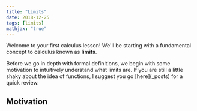 ```yaml
---
title: "Limits"
date: 2018-12-25
tags: [limits]
mathjax: "true"
---
```


Welcome to your first calculus lesson! We'll be starting with a fundamental concept to calculus known as **limits**.

Before we go in depth with formal definitions, we begin with some motivation to intuitively understand what limits are. If you are still a little shaky about the idea of functions, I suggest you go [here](\_posts\) for a quick review.

## Motivation
